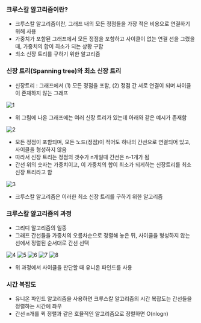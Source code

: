 ### 크루스칼 알고리즘이란?

- 크루스칼 알고리즘이란, 그래프 내의 모든 정점들을 가장 적은 비용으로 연결하기 위해 사용
- 가중치가 포함된 그래프에서 모든 정점을 포함하고 사이클이 없는 연결 선을 그렸을 때, 가중치의 합이 최소가 되는 상황 구함
- 최소 신장 트리를 구하기 위한 알고리즘



### 신장 트리(Spanning tree)와 최소 신장 트리

- 신장트리 : 그래프에서 (1) 모든 정점을 포함, (2) 정점 간 서로 연결이 되며 싸이클이 존재하지 않는 그래프

![1](https://user-images.githubusercontent.com/44665707/140278502-9a372620-1b12-4bc8-a80c-5f4541dafc54.PNG)

 

- 위 그림에 나온 그래프에는 여러 신장 트리가 있는데 아래와 같은 예시가 존재함

![2](https://user-images.githubusercontent.com/44665707/140278591-185cfd42-1559-49b5-b591-b329194201ad.PNG)



- 모든 정점이 포함되며, 모든 노드(정점)이 적어도 하나의 간선으로 연결되어 있고, 사이클을 형성하지 않음
- 따라서 신장 트리는 정점의 갯수가 n개일때 간선은 n-1개가 됨
- 간선 위의 숫자는 가중치이고, 이 가중치의 합이 최소가 되게하는 신장트리를 최소 신장 트리라고 함

![3](https://user-images.githubusercontent.com/44665707/140278747-aad88a65-351f-4069-8127-e8041aeffc62.PNG)

- 크루스칼 알고리즘은 이러한 최소 신장 트리를 구하기 위한 알고리즘



### 크루스칼 알고리즘의 과정

- 그리디 알고리즘의 일종
- 그래프 간선들을 가중치의 오름차순으로 정렬해 놓은 뒤, 사이클을 형성하지 않는 선에서 정렬된 순서대로 간선 선택

![4](https://user-images.githubusercontent.com/44665707/140279099-4cd77ce1-9c67-4f8a-bee5-590d95886a61.PNG)
![5](https://user-images.githubusercontent.com/44665707/140279104-ff4ee27b-dcde-482f-8647-f674761c73fa.PNG)
![6](https://user-images.githubusercontent.com/44665707/140279107-402c032e-ecb4-4b49-af6f-f0e6c4330e4d.PNG)
![7](https://user-images.githubusercontent.com/44665707/140279109-112a1a68-a231-481d-bc87-64ac67f3e9ae.PNG)
![8](https://user-images.githubusercontent.com/44665707/140279111-5a7355cb-fe6d-4963-b8fc-f93c7c0f3946.PNG)



- 위 과정에서 사이클을 판단할 때 유니온 파인드를 사용



### 시간 복잡도

- 유니온 파인드 알고리즘을 사용하면 크루스칼 알고리즘의 시간 복잡도는 간선들을 정렬하는 시간에 좌우
- 간선 n개를 퀵 정렬과 같은 호율적인 알고리즘으로 정렬하면 O(nlogn)